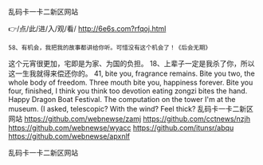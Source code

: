 
乱码卡一卡二新区网站




👉/点/此/进/入/观/看/ http://6e6s.com?rfqoj.html




	58、有机会，我把我的故事都讲给你听。可惜没有这个机会了！《后会无期》
这个元宵很更加，宅即是为家、为国的负担。
	18、上辈子一定是我杀了你，所以这一生我就得来偿还你的。
41, bite you, fragrance remains.
Bite you two, the whole body of freedom.
Three mouth bite you, happiness forever.
Bite you four, finished, I think you think too devotion eating zongzi bites the hand.
Happy Dragon Boat Festival.
The computation on the tower I'm at the museum.
(I asked, telescopic?
With the wind?
Feel thick?
乱码卡一卡二新区网站 https://github.com/webnewse/zamj
https://github.com/cctnews/nzjh
https://github.com/webnewse/wyacc
https://github.com/itunsr/abqu
https://github.com/webnewse/apxnlf





乱码卡一卡二新区网站
